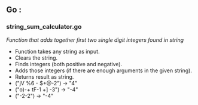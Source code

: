 ## Go : ##

### string_sum_calculator.go ###

*Function that adds together first two single digit integers found in string*

- Function takes any string as input.
- Clears the string.
- Finds integers (both positive and negative).
- Adds those integers (if there are enough arguments in the given string).
- Returns result as string.
- ("jV %6 - $+@-2") -> "4"
- ("o)-+ tF-1 +] -3") -> "-4"
- ("-2-2") -> "-4"
